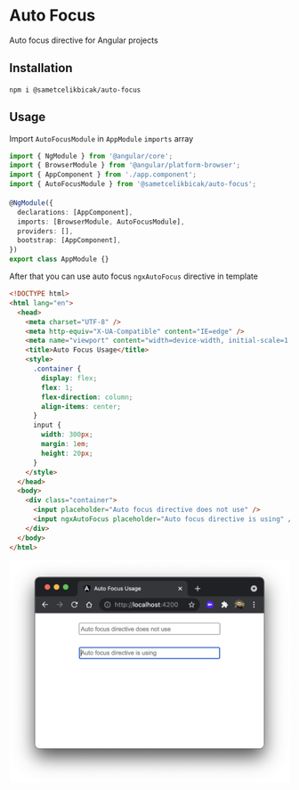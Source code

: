 # Auto Focus

Auto focus directive for Angular projects

## Installation

```
npm i @sametcelikbicak/auto-focus
```

## Usage

Import `AutoFocusModule` in `AppModule` `imports` array
```typescript
import { NgModule } from '@angular/core';
import { BrowserModule } from '@angular/platform-browser';
import { AppComponent } from './app.component';
import { AutoFocusModule } from '@sametcelikbicak/auto-focus';

@NgModule({
  declarations: [AppComponent],
  imports: [BrowserModule, AutoFocusModule],
  providers: [],
  bootstrap: [AppComponent],
})
export class AppModule {}
```

After that you can use auto focus `ngxAutoFocus` directive in template

```html
<!DOCTYPE html>
<html lang="en">
  <head>
    <meta charset="UTF-8" />
    <meta http-equiv="X-UA-Compatible" content="IE=edge" />
    <meta name="viewport" content="width=device-width, initial-scale=1.0" />
    <title>Auto Focus Usage</title>
    <style>
      .container {
        display: flex;
        flex: 1;
        flex-direction: column;
        align-items: center;
      }
      input {
        width: 300px;
        margin: 1em;
        height: 20px;
      }
    </style>
  </head>
  <body>
    <div class="container">
      <input placeholder="Auto focus directive does not use" />
      <input ngxAutoFocus placeholder="Auto focus directive is using" />
    </div>
  </body>
</html>
```

![Auto Focus](https://github.com/sametcelikbicak/library-workspace/blob/main/assets/auto-focus.png?raw=true)
